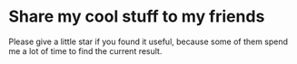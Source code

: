 # Share my cool stuff to my friends

Please give a little star if you found it useful, because some of them spend me a lot of time to find the current result.
